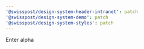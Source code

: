 ```yaml
---
'@swisspost/design-system-header-intranet': patch
'@swisspost/design-system-demo': patch
'@swisspost/design-system-styles': patch
---
```


Enter alpha
